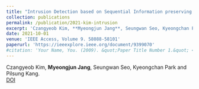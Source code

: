 ```yaml
---
title: "Intrusion Detection based on Sequential Information preserving Log Embedding Methods and Anomaly Detection Algorithms"
collection: publications
permalink: /publication/2021-kim-intrusion
excerpt: 'Czangyeob Kim, **Myeongjun Jang**, Seungwan Seo, Kyeongchan Park and Pilsung Kang.'
date: 2021-10-01
venue: 'IEEE Access, Volume 9. 58088-58101'
paperurl: 'https://ieeexplore.ieee.org/document/9399070'
#citation: 'Your Name, You. (2009). &quot;Paper Title Number 1.&quot; <i>Journal 1</i>. 1(1).'
---
```

Czangyeob Kim, **Myeongjun Jang**, Seungwan Seo, Kyeongchan Park and Pilsung Kang.  
[DOI](https://ieeexplore.ieee.org/document/9399070)
